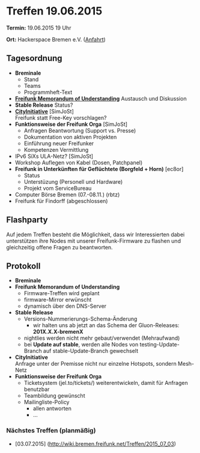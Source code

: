 # Treffen 19.06.2015

**Termin:** 19.06.2015 19 Uhr

**Ort:** Hackerspace Bremen e.V. ([Anfahrt](https://www.hackerspace-bremen.de/anfahrt/))

## Tagesordnung

* **Breminale**
  * Stand
  * Teams
  * Programmheft-Text
* [**Freifunk Memorandum of Understanding**](https://github.com/freifunk/MoU) Austausch und Diskussion
* **Stable Release** Status?
* **[CityInitiative](http://www.bremen-city.de/)** [SimJoSt]  
  Freifunk statt Free-Key vorschlagen?
* **Funktionsweise der Freifunk Orga** [SimJoSt]
  * Anfragen Beantwortung (Support vs. Presse)
  * Dokumentation von aktiven Projekten
  * Einführung neuer Freifunker
  * Kompetenzen Vermittlung
* IPv6 SiXs ULA-Netz? [SimJoSt]
* Workshop Auflegen von Kabel (Dosen, Patchpanel)
* **Freifunk in Unterkünften für Geflüchtete (Borgfeld + Horn)** [ec8or]
  * Status
  * Unterstüzung (Personell und Hardware)
  * Projekt vom ServiceBureau
* Computer Börse Bremen (07.-08.11.) (rbtz)
* Freifunk für Findorff (abgeschlossen)

## Flashparty

Auf jedem Treffen besteht die Möglichkeit, dass wir Interessierten dabei unterstützen ihre Nodes mit unserer Freifunk-Firmware zu flashen und gleichzeitig offene Fragen zu beantworten.

## Protokoll

* **Breminale**
* **Freifunk Memorandum of Understanding**
  * Firmware-Treffen wird geplant
  * firmware-Mirror erwünscht
  * dynamisch über den DNS-Server
* **Stable Release**
  * Versions-Nummerierungs-Schema-Änderung
      * wir halten uns ab jetzt an das Schema der Gluon-Releases: **201X.X.X-bremenX**
  * nightlies werden nicht mehr gebaut/verwendet (Mehraufwand)
  * bei **Update auf stable**, werden alle Nodes von testing-Update-Branch auf stable-Update-Branch gewechselt
* **CityInitiative**  
  Anfrage unter der Premisse nicht nur einzelne Hotspots, sondern Mesh-Netz
* **Funktionsweise der Freifunk Orga**  
  * Ticketsystem (jel.to/tickets/) weiterentwickeln, damit für Anfragen benutzbar
  * Teambildung gewünscht
  * Mailingliste-Policy
      * allen antworten
      * ...

### Nächstes Treffen (planmäßig)
* [03.07.2015] (http://wiki.bremen.freifunk.net/Treffen/2015_07_03)